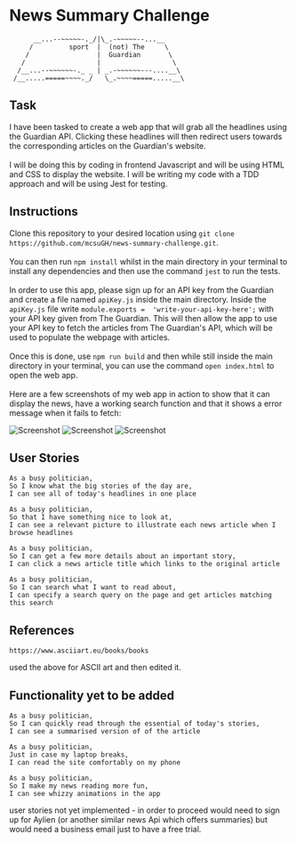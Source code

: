 # News Summary Challenge
```
      __...--~~~~~-._/|\_.-~~~~~--...__
     /         sport  |  (not) The     \ 
    /                 |  Guardian       \                   
   /                  |                  \
  /__...--~~~~~~-._ _ | _.-~~~~~~---....__\ 
 /__.....=====~~~~._/   \_.~~~~=====.....__\              
```

## Task
I have been tasked to create a web app that will grab all the headlines using the Guardian API. Clicking these headlines will then redirect users towards the corresponding articles on the Guardian's website.\
\
I will be doing this by coding in frontend Javascript and will be using HTML and CSS to display the website. I will be writing my code with a TDD approach and will be using Jest for testing.

## Instructions
Clone this repository to your desired location using `git clone https://github.com/mcsuGH/news-summary-challenge.git`.\
\
You can then run `npm install` whilst in the main directory in your terminal to install any dependencies and then use the command `jest` to run the tests.\
\
In order to use this app, please sign up for an API key from the Guardian and create a file named `apiKey.js` inside the main directory. Inside the `apiKey.js` file write `module.exports =  'write-your-api-key-here';` with your API key given from The Guardian. This will then allow the app to use your API key to fetch the articles from The Guardian's API, which will be used to populate the webpage with articles.\
\
Once this is done, use `npm run build` and then while still inside the main directory in your terminal, you can use the command `open index.html` to open the web app.\
\
Here are a few screenshots of my web app in action to show that it can display the news, have a working search function and that it shows a error message when it fails to fetch:

![Screenshot](https://i.imgur.com/Qq02ejX.png)
![Screenshot](https://i.imgur.com/602PXh5.png)
![Screenshot](https://i.imgur.com/O0cj7BM.png)

## User Stories
```
As a busy politician,
So I know what the big stories of the day are,
I can see all of today's headlines in one place

As a busy politician,
So that I have something nice to look at,
I can see a relevant picture to illustrate each news article when I browse headlines

As a busy politician,
So I can get a few more details about an important story,
I can click a news article title which links to the original article

As a busy politician,
So I can search what I want to read about,
I can specify a search query on the page and get articles matching this search
```

## References
```
https://www.asciiart.eu/books/books
```
used the above for ASCII art and then edited it.


## Functionality yet to be added
```
As a busy politician,
So I can quickly read through the essential of today's stories,
I can see a summarised version of of the article 

As a busy politician,
Just in case my laptop breaks,
I can read the site comfortably on my phone

As a busy politician,
So I make my news reading more fun,
I can see whizzy animations in the app
```
user stories not yet implemented - in order to proceed would need to sign up for Aylien (or another similar news Api which offers summaries) but would need a business email just to have a free trial.
